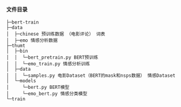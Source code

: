 #### 文件目录


    ├─bert-train
    ├─data
    │  ├─chinese 预训练数据 （电影评论） 词表
    │  ├─emo 情感分析数据
    ├─thumt
    │  ├─bin
    │  │  └─bert_pretrain.py BERT预训练
    │  │  └─emo_train.py 情感分析训练
    │  ├─data
    │  │  └─samples.py 电影Dataset（BERT的mask和nsps数据） 情感Dataset
    │  └─models
    │     └─bert.py BERT模型
    │     └─emo_bert.py 情感分类模型
    └─train